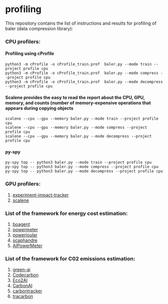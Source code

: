 # profiling
This repository contains the list of instructions and results for profiling of baler (data compression library):


### CPU profilers:

#### Profiling using cProfile
```
python3 -m cProfile -o cProfile_train.prof  baler.py --mode train --project profile cpu
python3 -m cProfile -o cProfile_train.prof  baler.py --mode compress --project profile cpu
python3 -m cProfile -o cProfile_train.prof  baler.py --mode decompress --project profile cpu
```

#### Scalene provides the easy to read the report about the CPU, GPU, memory, and counts (number of memory-expensive operations that appears during copying objects 
```
scalene --cpu --gpu --memory baler.py --mode train --project profile cpu
scalene --cpu --gpu --memory baler.py --mode compress --project profile cpu
scalene --cpu --gpu --memory baler.py --mode decompress --project profile cpu
```

#### py-spy
```
py-spy top -- python3 baler.py --mode train --project profile cpu
py-spy top -- python3 baler.py --mode compress --project profile cpu
py-spy top -- python3 baler.py --mode decompress --project profile cpu
```



### GPU profilers:
1. [experiment-impact-tracker](https://github.com/Breakend/experiment-impact-tracker)
2. [scalene](https://github.com/plasma-umass/scalene)

### List of the framework for energy cost estimation:
1. [boagent](https://github.com/Boavizta/boagent)
2. [powermeter](https://github.com/autoai-incubator/powermeter)
3. [powerjoular](https://gitlab.com/joular/powerjoular)
4. [scaphandre](https://github.com/hubblo-org/scaphandre)
5. [AIPowerMeter](https://github.com/GreenAI-Uppa/AIPowerMeter)


### List of the framework for C02 emissions estimation:
1. [green-ai](https://github.com/daviddao/green-ai)
2. [Codecarbon](https://github.com/mlco2/codecarbon)
3. [Eco2AI](https://github.com/sb-ai-lab/Eco2AI)
4. [CarbonAI](https://github.com/Capgemini-Invent-France/CarbonAI)
5. [carbontracker](https://github.com/lfwa/carbontracker)
6. [tracarbon](https://github.com/fvaleye/tracarbon)
